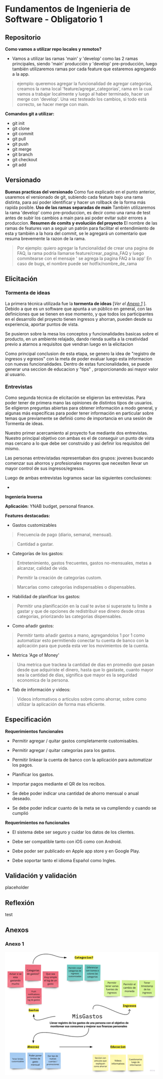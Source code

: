 
  

# Fundamentos de Ingenieria de Software - Obligatorio 1

  

## Repositorio

**Como vamos a utilizar repo locales y remotos?**
- Vamos a utilizar las ramas 'main' y 'develop' como las 2 ramas principales, siendo 'main' producción y 'develop' pre-producción, luego también utilizaremos ramas por cada feature que estaremos agregando a la app.
>ejemplo: queremos agregar la funcionalidad de agregar categorías, creamos la rama local 'feature/agregar_categorias', rama en la cual vamos a trabajar localmente y luego al haber terminado, hacer un merge con 'develop'. 
Una vez testeado los cambios, si todo está correcto, se hacer merge con main. 

**Comandos git a utilizar:**
- git init
- git clone
- git commit
- git pull
- git push
- git merge
- git branch
- git checkout
- git add

  

## Versionado

**Buenas practicas del versionado**
Como fue explicado en el punto anterior, usaremos el versionado de git, subiendo cada feature bajo una rama distinta, para así poder identificar y hacer un rollback de la forma más rapida posible.
**Uso de las ramas separadas de main**
También utilizaremos la rama 'develop' como pre-produccion, es decir como una rama de test antes de subir los cambios a main para asi poder evitar subir errores a produccion.
**Resumen de comits y evolución del proyecto**
El nombre de las ramas de features van a seguir un patrón para facilitar el entendimiento de esta y también a la hora del commit, se le agregará un comentario que resuma brevemente la razon de la rama.
>Por ejemplo: quiero agregar la funcionalidad de crear una pagina de FAQ, la rama podría llamarse feature/crear_pagina_FAQ y luego commitearse con el mensaje ' se agrega la pagina FAQ a la app'
En caso de bugs, el nombre puede ser hotfix/nombre_de_rama

  

## Elicitación

### Tormenta de ideas

La primera técnica utilizada fue la **tormenta de ideas** [*Ver el [Anexo 1](#anexo-1)* ]. Debido a que es un software que apunta a un público en general, con las definiciones que se tienen en ese momento, y que todos los participantes en el desarrollo del proyecto tienen ingresos y ahorran, pueden desde su experiencia, aportar puntos de vista.

Se pusieron sobre la mesa los conceptos y funcionalidades basicas sobre el producto, en un ambiente relajado, dando rienda suelta a la creatividad previo a atarnos a requisitos que vendran luego en la elicitacion

Como principal conclusion de esta etapa, se genero la idea de "registro de ingresos y egresos" con la meta de poder evaluar luego esta informacion con nuevas funcionalidades. Dentro de estas funcionalidades, se puede generar una seccion de educacion y "tips" , proporcionando asi mayor valor al usuario.

### Entrevistas

Como segunda técnica de elicitación se eligieron las entrevistas. Para poder tener de primera mano las opiniones de distintos tipos de usuarios. Se eligieron preguntas abiertas para obtener información a modo general, y algunas más específicas para poder tener información en particular sobre temas que previamente se definió como de importancia en una sesión de Tormenta de ideas.


Nuestro primer acercamiento al proyecto fue mediante dos entrevistas. Nuestro principal objetivo con ambas es el de conseguir un punto de vista mas cercano a lo que debe ser construido y asi definir los requisitos del mismo.

Las personas entrevistadas representaban dos grupos: jovenes buscando comenzar sus ahorros y profesionales mayores que necesiten llevar un mayor control de sus ingresos/egresos.

Luego de ambas entrevistas logramos sacar las siguientes conclusiones:

- 

**Ingenieria Inversa**

**Aplicación:** YNAB budget, personal finance.

**Features destacadas:**

  

- Gastos customizables

>Frecuencia de pago (diario, semanal, mensual).

>Cantidad a gastar.

  

- Categorías de los gastos:

>Entretenimiento, gastos frecuentes, gastos no-mensuales, metas a alcanzar, calidad de vida.

>Permitir la creación de categorías custom.

>Marcarlas como categorías indispensables o dispensables.

  

- Habilidad de planificar los gastos:

>Permitir una planificación en la cual te avise si superaste tu limite a gastar y que de opciones de redistribuir ese dinero desde otras categorias, priorizando las categorias dispensables.

  

- Como añadir gastos:

>Permitir tanto añadir gastos a mano, agregandolos 1 por 1 como automatizar esto permitiendo conectar tu cuenta de banco con la aplicación para que pueda esta ver los movimientos de la cuenta.

  

- Metrica 'Age of Money'

>Una metrica que trackea la cantidad de dias en promedio que pasan desde que adquiriste el dinero, hasta que lo gastaste, cuanto mayor sea la cantidad de dias, significa que mayor es la seguridad economica de la persona.

  

- Tab de información y videos:

>Videos informativos o articulos sobre como ahorrar, sobre como utilizar la aplicación de forma mas eficiente.

  

## Especificación

  

**Requerimientos funcionales**

  

- Permitir agregar / quitar gastos completamente customisables.

- Permitir agregar / quitar categorías para los gastos.

- Permitir linkear la cuenta de banco con la aplicación para automatizar los pagos.

- Planificar los gastos.

- Importar pagos mediante el QR de los recibos.

- Se debe poder indicar una cantidad de ahorro mensual o anual deseado.

- Se debe poder indicar cuanto de la meta se va cumpliendo y cuando se cumplió

  

**Requerimientos no funcionales**

- El sistema debe ser seguro y cuidar los datos de los clientes.

- Debe ser compatible tanto con iOS como con Android.

- Debe poder ser publicado en Apple app store y en Google Play.

- Debe soportar tanto el idioma Español como Ingles.

  

## Validación y validación

  

placeholder

  

## Reflexión

  

test

## Anexos

### Anexo 1

![Tormenta de ideas](elicitacion/tormenta-de-ideas/brainstorm.jpg?raw=true "Tormenta de ideas")
